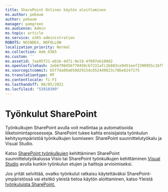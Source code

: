 ```yaml
---
title: SharePoint Onlinen käytön aloittaminen
ms.author: pebaum
author: pebaum
manager: pamgreen
ms.audience: Admin
ms.topic: article
ms.service: o365-administration
ROBOTS: NOINDEX, NOFOLLOW
localization_priority: Normal
ms.collection: Adm_O365
ms.custom: ''
ms.assetid: 7ae05f21-eb16-4d71-9e19-4f097eb100d2
ms.openlocfilehash: 2eb6798456770450cb7231afc2b883ce9451eef2390955c16f9125014b41c489
ms.sourcegitcommit: b5f7da89a650d2915dc652449623c78be6247175
ms.translationtype: MT
ms.contentlocale: fi-FI
ms.lasthandoff: 08/05/2021
ms.locfileid: "53910399"
---
```

# <a name="workflows-in-sharepoint"></a>Työnkulut SharePoint

Työnkulkujen SharePoint avulla voit mallintaa ja automatisoida liiketoimintaprosesseja. SharePoint tukee kahta ensisijaista työnkulun kehitysympäristöä työnkulkujen luomiseen: SharePoint suunnittelutyökalu ja Visual Studio. 

Katso [SharePoint työnkulkujen](https://docs.microsoft.com/sharepoint/dev/general-development/develop-sharepoint-workflows-using-visual-studio) kehittäminen SharePoint suunnittelutyökalussa Visio tai SharePoint työnkulkujen kehittäminen [Visual Studio](https://docs.microsoft.com/sharepoint/dev/general-development/develop-sharepoint-workflows-using-visual-studio) avulla kunkin työnkulun etujen ja haittoja arvioimiseksi. 

Jos yrität selvittää, ovatko työnkulut ratkaisu käytettäväksi SharePoint-ympäristössä vai etsitkö yleistä tietoa käytön aloittaminen, katso Yleistä [työnkuluista SharePoint.](https://docs.microsoft.com/sharepoint/dev/general-development/get-started-with-workflows-in-sharepoint#overview-of-workflows-in-sharepoint)